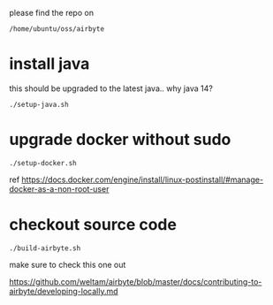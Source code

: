 please find the repo on 

```shell
/home/ubuntu/oss/airbyte
```

# install java 

this should be upgraded to the latest java.. why java 14?

```
./setup-java.sh
```

# upgrade docker without sudo


```
./setup-docker.sh
```

ref https://docs.docker.com/engine/install/linux-postinstall/#manage-docker-as-a-non-root-user

# checkout source code

```
./build-airbyte.sh
```

make sure to check this one out

https://github.com/weltam/airbyte/blob/master/docs/contributing-to-airbyte/developing-locally.md


